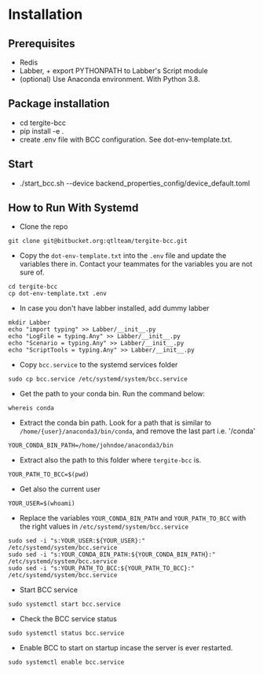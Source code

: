 # Installation

## Prerequisites
* Redis
* Labber, + export PYTHONPATH to Labber's Script module
* (optional) Use Anaconda environment. With Python 3.8.

## Package installation
* cd tergite-bcc
* pip install -e .
* create .env file with BCC configuration. See dot-env-template.txt.

## Start
* ./start_bcc.sh --device backend_properties_config/device_default.toml

## How to Run With Systemd

- Clone the repo

```shell
git clone git@bitbucket.org:qtlteam/tergite-bcc.git 
```

- Copy the `dot-env-template.txt` into the `.env` file and update the variables there in. Contact your teammates for
 the variables you are not sure of.

```shell
cd tergite-bcc
cp dot-env-template.txt .env
```

- In case you don't have labber installed, add dummy labber

```shell
mkdir Labber
echo "import typing" >> Labber/__init__.py
echo "LogFile = typing.Any" >> Labber/__init__.py
echo "Scenario = typing.Any" >> Labber/__init__.py
echo "ScriptTools = typing.Any" >> Labber/__init__.py
```

- Copy `bcc.service` to the systemd services folder

```shell
sudo cp bcc.service /etc/systemd/system/bcc.service
```

- Get the path to your conda bin. Run the command below:

```shell
whereis conda
```

- Extract the conda bin path. Look for a path that is similar to `/home/{user}/anaconda3/bin/conda`, and remove the last part i.e. '/conda'

```shell
YOUR_CONDA_BIN_PATH=/home/johndoe/anaconda3/bin
```

- Extract also the path to this folder where `tergite-bcc` is.

```shell
YOUR_PATH_TO_BCC=$(pwd)
```

- Get also the current user

```shell
YOUR_USER=$(whoami)
```

- Replace the variables `YOUR_CONDA_BIN_PATH` and `YOUR_PATH_TO_BCC` with the right values in `/etc/systemd/system/bcc.service`

```shell
sudo sed -i "s:YOUR_USER:${YOUR_USER}:" /etc/systemd/system/bcc.service
sudo sed -i "s:YOUR_CONDA_BIN_PATH:${YOUR_CONDA_BIN_PATH}:" /etc/systemd/system/bcc.service
sudo sed -i "s:YOUR_PATH_TO_BCC:${YOUR_PATH_TO_BCC}:" /etc/systemd/system/bcc.service
```

- Start BCC service

```shell
sudo systemctl start bcc.service
```

- Check the BCC service status

```shell
sudo systemctl status bcc.service
```

- Enable BCC to start on startup incase the server is ever restarted.


```shell
sudo systemctl enable bcc.service
```
